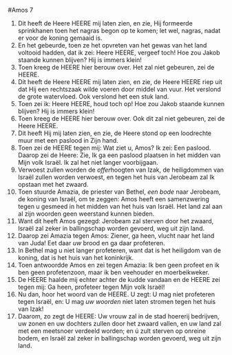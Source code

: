 #Amos 7
1. Dit heeft de Heere HEERE mij laten zien, en zie, Hij formeerde sprinkhanen toen het nagras begon op te komen; let wel, nagras, nadat er voor de koning gemaaid is.
2. En het gebeurde, toen ze het opvreten van het gewas van het land voltooid hadden, dat ik zei: Heere HEERE, vergeef toch! Hoe zou Jakob staande kunnen blijven? Hij is immers klein!
3. Toen kreeg de HEERE hier berouw over. Het zal niet gebeuren, zei de HEERE.
4. Dit heeft de Heere HEERE mij laten zien, en zie, de Heere HEERE riep uit dat Hij een rechtszaak wilde voeren door middel van vuur. Het verslond de grote watervloed. Ook verslond het een stuk land.
5. Toen zei ik: Heere HEERE, houd toch op! Hoe zou Jakob staande kunnen blijven? Hij is immers klein!
6. Toen kreeg de HEERE hier berouw over. Ook dit zal niet gebeuren, zei de Heere HEERE.
7. Dit heeft Hij mij laten zien, en zie, de Heere stond op een loodrechte muur met een paslood in Zijn hand.
8. Toen zei de HEERE tegen mij: Wat ziet u, Amos? Ik zei: Een paslood. Daarop zei de Heere: Zie, Ik ga een paslood plaatsen in het midden van Mijn volk Israël. Ik zal het niet langer voorbijgaan. 
9. Verwoest zullen worden de *offer*hoogten van Izak, de heiligdommen van Israël zullen worden verwoest, en tegen het huis van Jerobeam zal Ik opstaan met het zwaard.
10. Toen stuurde Amazia, de priester van Bethel, *een bode* naar Jerobeam, de koning van Israël, om te zeggen: Amos heeft een samenzwering tegen u gesmeed in het midden van het huis van Israël. Het land zal aan al zijn woorden geen weerstand kunnen bieden.
11. Want dit heeft Amos gezegd: Jerobeam zal sterven door het zwaard, Israël zal zeker in ballingschap worden gevoerd, weg uit zijn land.
12. Daarop zei Amazia tegen Amos: Ziener, ga heen, vlucht naar het land van Juda! Eet daar *uw* brood en ga daar profeteren.
13. In Bethel mag u niet langer profeteren, want dat is het heiligdom van de koning, dat is het huis van het koninkrijk.
14. Toen antwoordde Amos en zei tegen Amazia: Ik ben geen profeet en ik ben geen profetenzoon, maar ik ben veehouder en moerbeikweker.
15. De HEERE haalde mij echter achter de kudde vandaan en de HEERE zei tegen mij: Ga heen, profeteer tegen Mijn volk Israël!
16. Nu dan, hoor het woord van de HEERE. U zegt: U mag niet profeteren tegen Israël, en: U mag *uw woorden* niet laten stromen tegen het huis van Izak!
17. Daarom, zo zegt de HEERE: Uw vrouw zal in de stad hoererij bedrijven, uw zonen en uw dochters zullen door het zwaard vallen, en uw land zal met een meetsnoer verdeeld worden; en ú zult sterven op onreine bodem, en Israël zal zeker in ballingschap worden gevoerd, weg uit zijn land.
